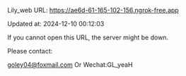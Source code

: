 Lily_web URL: https://ae6d-61-165-102-156.ngrok-free.app

Updated at: 2024-12-10 00:12:03

If you cannot open this URL, the server might be down.

Please contact: 

goley04@foxmail.com Or Wechat:GL_yeaH